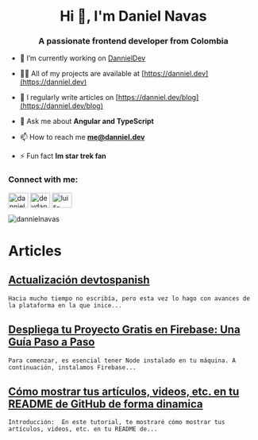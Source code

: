<h1 align="center">Hi 👋, I'm Daniel Navas</h1>
<h3 align="center">A passionate frontend developer from Colombia</h3>

- 🔭 I’m currently working on [DannielDev](https://danniel.dev)

- 👨‍💻 All of my projects are available at [https://danniel.dev](https://danniel.dev)

- 📝 I regularly write articles on [https://danniel.dev/blog](https://danniel.dev/blog)

- 💬 Ask me about **Angular and TypeScript**

- 📫 How to reach me **me@danniel.dev**

- ⚡ Fun fact **Im star trek fan**

<h3 align="left">Connect with me:</h3>
<p align="left">
<a href="https://dev.to/dannieldev" target="blank"><img align="center" src="https://raw.githubusercontent.com/rahuldkjain/github-profile-readme-generator/master/src/images/icons/Social/devto.svg" alt="dannieldev" height="30" width="40" /></a>
<a href="https://twitter.com/devdanniel" target="blank"><img align="center" src="https://raw.githubusercontent.com/rahuldkjain/github-profile-readme-generator/master/src/images/icons/Social/twitter.svg" alt="devdanniel" height="30" width="40" /></a>
<a href="https://linkedin.com/in/luis-daniel-gordo-navas" target="blank"><img align="center" src="https://raw.githubusercontent.com/rahuldkjain/github-profile-readme-generator/master/src/images/icons/Social/linked-in-alt.svg" alt="luis-daniel-gordo-navas" height="30" width="40" /></a>
</p>

<p><img align="center" src="https://github-readme-stats.vercel.app/api/top-langs?username=dannielnavas&show_icons=true&locale=en&layout=compact" alt="dannielnavas" /></p>

<!-- Proudly created with GPRM ( https://gprm.itsvg.in ) -->
# Articles

## [Actualización devtospanish](https://dev.to/dannieldev/actualizacion-devtospanish-gc)


    Hacia mucho tiempo no escribía, pero esta vez lo hago con avances de la plataforma en la que inice... 

## [Despliega tu Proyecto Gratis en Firebase: Una Guía Paso a Paso](https://dev.to/dannieldev/despliega-tu-proyecto-gratis-en-firebase-una-guia-paso-a-paso-4542)


    Para comenzar, es esencial tener Node instalado en tu máquina. A continuación, instalamos Firebase... 

## [Cómo mostrar tus artículos, videos, etc. en tu README de GitHub de forma dinamica](https://dev.to/dannieldev/como-mostrar-tus-articulos-videos-etc-en-tu-readme-de-github-2ek1)


    Introducción:  En este tutorial, te mostraré cómo mostrar tus artículos, videos, etc. en tu README de... 


